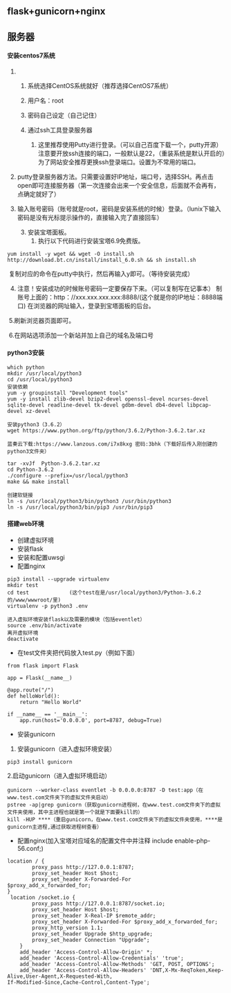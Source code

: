 ## flask+gunicorn+nginx

## 服务器

 ####  安装centos7系统

1. 1.  系统选择CentOS系统就好（推荐选择CentOS7系统）
   2.  用户名：root
   3.  密码自己设定（自己记住）

    4.  通过ssh工具登录服务器
        1. 这里推荐使用Putty进行登录。（可以自己百度下载一个，putty开源） 注意要开放ssh连接的端口，一般默认是22，（重装系统是默认开启的）为了网站安全推荐更换ssh登录端口。设置为不常用的端口。
2. putty登录服务器方法。只需要设置好IP地址，端口号，选择SSH。再点击open即可连接服务器（第一次连接会出来一个安全信息，后面就不会再有，点确定就好了）
3. 输入账号密码（账号就是root，密码是安装系统的时候）登录。（lunix下输入密码是没有光标提示操作的，直接输入完了直接回车）

   3. 安装宝塔面板。
      1. 执行以下代码进行安装宝塔6.9免费版。

```
yum install -y wget && wget -O install.sh http://download.bt.cn/install/install_6.0.sh && sh install.sh
```

​			复制对应的命令在putty中执行，然后再输入y即可。（等待安装完成）

4. 注意！安装成功的时候账号密码一定要保存下来。（可以复制写在记事本）
   制账号上面的：http：//xxx.xxx.xxx.xxx:8888/(这个就是你的IP地址：8888端口)
   在浏览器的网址输入，登录到宝塔面板的后台。

​	5.刷新浏览器页面即可。

​	6.在网站选项添加一个新站并加上自己的域名及端口号

#### python3安装

```                        cd .. 到   root
which python
mkdir /usr/local/python3 
cd /usr/local/python3                   
安装依赖
yum -y groupinstall "Development tools"
yum -y install zlib-devel bzip2-devel openssl-devel ncurses-devel sqlite-devel readline-devel tk-devel gdbm-devel db4-devel libpcap-devel xz-devel

安装python3（3.6.2）
wget https://www.python.org/ftp/python/3.6.2/Python-3.6.2.tar.xz

蓝奏云下载:https://www.lanzous.com/i7x8kxg 密码:3bhk（下载好后传入刚创建的python3文件夹）

tar -xvJf  Python-3.6.2.tar.xz
cd Python-3.6.2
./configure --prefix=/usr/local/python3
make && make install

创建软链接
ln -s /usr/local/python3/bin/python3 /usr/bin/python3
ln -s /usr/local/python3/bin/pip3 /usr/bin/pip3
```

#### 搭建web环境

* 创建虚拟环境
* 安装flask
* 安装和配置uwsgi
* 配置nginx

```
pip3 install --upgrade virtualenv
mkdir test
cd test             (这个test在是/usr/local/python3/Python-3.6.2的/www/wwwroot/里)
virtualenv -p python3 .env

进入虚拟环境安装flask以及需要的模块（包括eventlet）
source .env/bin/activate
离开虚拟环境
deactivate  
```

* 在test文件夹把代码放入test.py（例如下面）

```
from flask import Flask

app = Flask(__name__)

@app.route("/")
def helloWorld():
    return "Hello World"

if __name__ == '__main__':
    app.run(host='0.0.0.0', port=8787, debug=True)
```

* 安装gunicorn

1. 安装gunicorn（进入虚拟环境安装）

```
pip3 install gunicorn
```

2.启动gunicorn（进入虚拟环境启动）

```
gunicorn --worker-class eventlet -b 0.0.0.0:8787 -D test:app（在www.test.com文件夹下的虚拟文件夹启动）
pstree -ap|grep gunicorn（获取gunicorn进程树，在www.test.com文件夹下的虚拟文件夹使用，其中主进程也就是第一个就是下面要kill的）
kill -HUP ****（重启gunicorn，在www.test.com文件夹下的虚拟文件夹使用，****是gunicorn主进程,通过获取进程树查看）
```




* 配置nginx(加入宝塔对应域名的配置文件中并注释 include enable-php-56.conf;)

```
location / {
        proxy_pass http://127.0.0.1:8787;
        proxy_set_header Host $host;
        proxy_set_header X-Forwarded-For 		$proxy_add_x_forwarded_for;
}
 location /socket.io {
        proxy_pass http://127.0.0.1:8787/socket.io;
        proxy_set_header Host $host;
        proxy_set_header X-Real-IP $remote_addr;
        proxy_set_header X-Forwarded-For $proxy_add_x_forwarded_for;
        proxy_http_version 1.1;
        proxy_set_header Upgrade $http_upgrade;
        proxy_set_header Connection "Upgrade";
    }
    add_header 'Access-Control-Allow-Origin' *;
    add_header 'Access-Control-Allow-Credentials' 'true';
    add_header 'Access-Control-Allow-Methods' 'GET, POST, OPTIONS';
    add_header 'Access-Control-Allow-Headers' 'DNT,X-Mx-ReqToken,Keep-Alive,User-Agent,X-Requested-With,
If-Modified-Since,Cache-Control,Content-Type';
```

